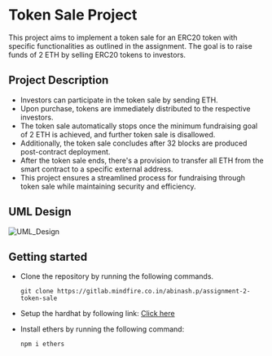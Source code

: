 # Token Sale Project

This project aims to implement a token sale for an ERC20 token with specific functionalities as outlined in the assignment. The goal is to raise funds of 2 ETH by selling ERC20 tokens to investors.

## Project Description
- Investors can participate in the token sale by sending ETH.
- Upon purchase, tokens are immediately distributed to the respective investors. 
- The token sale automatically stops once the minimum fundraising goal of 2 ETH is achieved, and further token sale is disallowed.
- Additionally, the token sale concludes after 32 blocks are produced post-contract deployment. 
- After the token sale ends, there's a provision to transfer all ETH from the smart contract to a specific external address.
- This project ensures a streamlined process for fundraising through token sale while maintaining security and efficiency.

## UML Design
![UML_Design](https://www.plantuml.com/plantuml/dpng/hLPXQ-is5FtUNt5XNsHU2-F1nYZRUEaZ7M5zJKb3DpQAaQsRH7koP2JPQTZMtpuiAxOi-pNPsBVstdEkTEyzEiu7OwcsLI4kLFO7vXRkS8kI_Na107053vhNr2BKL7EQ2JGk_WuUgapmF0f_1VCNYrfI0PjAvfOhQKWoPCI9_eWuymfF7FU3yDyN5rnQr1kQ8ooMUucwlUYz0cF7zyGQfGM7CpjUhZMLPeDQ8oEbnfghohZaDL36D1e3N39yGNOfSJ-TINodrjVgYfCH9Rc6J2dX2Qh9aGHgZliEqdIK2seC1CrSTMUcZkI208LYVCDHWvBYuE3TR7CbZTLLRbKVE-U2VQdWgg_7gtQuQExprSVtNw_LPvHd3FyuSxBHgXZF6QoQ2DPKL7WD5PVs_JVV9a6vMLbgLLD1rFJUm9Ge6UgJHUCz4eqvBpbAsr4lWHQgahRd31PAtLMG-1DFqg83RxKgY8cf__eMLbag7gko50SlhWxe4HaLLEQut12QvweAIa_ZgH1gtp2Y6OzdEyrdcFE22aCIA2lj9_vTh_HUFd3Kkx6QoosaaXOOXSoXo9JmGNyGf47NFbNGicm8ln_t_iEFH_Wpf7u6PWWEiK4efZz3wIqgxMPZuaSfbVqDjPgvNP5ePLFljEarlVPzNaBRPnVmZFzDBU3h_LUvl_kot6FMYL4CdAOP0acEJRT1FueuF5JwK7IlRuWyXlRw7bhIPTHOJ7ptXh03StJ2VgG2vurVcJCSqZ7CGwNp7JN8I5OT9lqh7cHGeZdlqQgoH4RSc6uhoSoASeDiak3olt2xOvhk9NcZz0rAtF2SKttukADoYumemOBen4qbxjy29BqNTDCQVVbwbvYreGXGqaCpICZwWoAJs2eg88gXP3T2vP-Zi7kNL5huDFirNIz_dj-diwVPucvsSpTFRvUhz75sDp_DUPYlqiNzq_nnlLn5QBULjbibc4-wXybDq_yijxn6RogjHy12rcWQgzWqssh_2_Pv2JPKpZ332vnYx6WVTSSdNtJ4xlXduFwlaUaPAl1UsVRo98dJDHMSjJQmrFVgB5jCRR3pm9lIB51Kh89ZeQmwjA-99CVKy8xZAw7TpQPlPQmgczMG_cTIrF7n-kvT18edwVGB6F_WYbs-MVHQXQK2YlUlBTe1eAlUvtzILCGUwH9ph__9v7gWqJ4aL6exlDxCVOdRKAaaFU75ZXBPtvcaNjzdKRW7Apq1ZfjeVTErCZcd5HQKIowtVbqE7o0XcFTBAmxsH4M58_sVVY7HDwYf-Oc-jBvOKouQYTygxNNQVvOc6G-ekp54uCQI5wt4l__hwWfQmGM1te-3QE_V5uiUC2B47yMO-m4bgmhn3m00)

## Getting started
- Clone the repository by running the following commands.

    ```
    git clone https://gitlab.mindfire.co.in/abinash.p/assignment-2-token-sale
    ```

- Setup the hardhat by following link: [Click here](https://hardhat.org/hardhat-runner/docs/getting-started)

- Install ethers by running the following command:
    ```
    npm i ethers
    ```